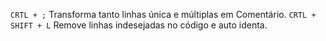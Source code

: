  `CRTL + ;`  Transforma tanto linhas única e múltiplas em Comentário.
 `CRTL + SHIFT + L` Remove linhas indesejadas no código e auto identa.